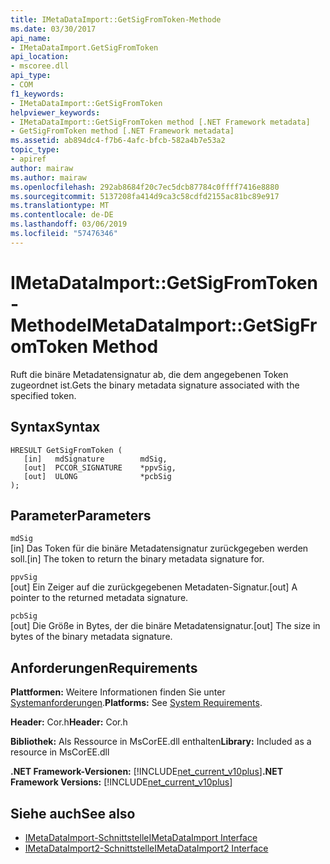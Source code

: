 ```yaml
---
title: IMetaDataImport::GetSigFromToken-Methode
ms.date: 03/30/2017
api_name:
- IMetaDataImport.GetSigFromToken
api_location:
- mscoree.dll
api_type:
- COM
f1_keywords:
- IMetaDataImport::GetSigFromToken
helpviewer_keywords:
- IMetaDataImport::GetSigFromToken method [.NET Framework metadata]
- GetSigFromToken method [.NET Framework metadata]
ms.assetid: ab894dc4-f7b6-4afc-bfcb-582a4b7e53a2
topic_type:
- apiref
author: mairaw
ms.author: mairaw
ms.openlocfilehash: 292ab8684f20c7ec5dcb87784c0ffff7416e8880
ms.sourcegitcommit: 5137208fa414d9ca3c58cdfd2155ac81bc89e917
ms.translationtype: MT
ms.contentlocale: de-DE
ms.lasthandoff: 03/06/2019
ms.locfileid: "57476346"
---
```

# <a name="imetadataimportgetsigfromtoken-method"></a><span data-ttu-id="3f38c-102">IMetaDataImport::GetSigFromToken-Methode</span><span class="sxs-lookup"><span data-stu-id="3f38c-102">IMetaDataImport::GetSigFromToken Method</span></span>
<span data-ttu-id="3f38c-103">Ruft die binäre Metadatensignatur ab, die dem angegebenen Token zugeordnet ist.</span><span class="sxs-lookup"><span data-stu-id="3f38c-103">Gets the binary metadata signature associated with the specified token.</span></span>  
  
## <a name="syntax"></a><span data-ttu-id="3f38c-104">Syntax</span><span class="sxs-lookup"><span data-stu-id="3f38c-104">Syntax</span></span>  
  
```  
HRESULT GetSigFromToken (   
   [in]   mdSignature        mdSig,   
   [out]  PCCOR_SIGNATURE    *ppvSig,   
   [out]  ULONG              *pcbSig   
);  
```  
  
## <a name="parameters"></a><span data-ttu-id="3f38c-105">Parameter</span><span class="sxs-lookup"><span data-stu-id="3f38c-105">Parameters</span></span>  
 `mdSig`  
 <span data-ttu-id="3f38c-106">[in] Das Token für die binäre Metadatensignatur zurückgegeben werden soll.</span><span class="sxs-lookup"><span data-stu-id="3f38c-106">[in] The token to return the binary metadata signature for.</span></span>  
  
 `ppvSig`  
 <span data-ttu-id="3f38c-107">[out] Ein Zeiger auf die zurückgegebenen Metadaten-Signatur.</span><span class="sxs-lookup"><span data-stu-id="3f38c-107">[out] A pointer to the returned metadata signature.</span></span>  
  
 `pcbSig`  
 <span data-ttu-id="3f38c-108">[out] Die Größe in Bytes, der die binäre Metadatensignatur.</span><span class="sxs-lookup"><span data-stu-id="3f38c-108">[out] The size in bytes of the binary metadata signature.</span></span>  
  
## <a name="requirements"></a><span data-ttu-id="3f38c-109">Anforderungen</span><span class="sxs-lookup"><span data-stu-id="3f38c-109">Requirements</span></span>  
 <span data-ttu-id="3f38c-110">**Plattformen:** Weitere Informationen finden Sie unter [Systemanforderungen](../../../../docs/framework/get-started/system-requirements.md).</span><span class="sxs-lookup"><span data-stu-id="3f38c-110">**Platforms:** See [System Requirements](../../../../docs/framework/get-started/system-requirements.md).</span></span>  
  
 <span data-ttu-id="3f38c-111">**Header:** Cor.h</span><span class="sxs-lookup"><span data-stu-id="3f38c-111">**Header:** Cor.h</span></span>  
  
 <span data-ttu-id="3f38c-112">**Bibliothek:** Als Ressource in MsCorEE.dll enthalten</span><span class="sxs-lookup"><span data-stu-id="3f38c-112">**Library:** Included as a resource in MsCorEE.dll</span></span>  
  
 <span data-ttu-id="3f38c-113">**.NET Framework-Versionen:** [!INCLUDE[net_current_v10plus](../../../../includes/net-current-v10plus-md.md)]</span><span class="sxs-lookup"><span data-stu-id="3f38c-113">**.NET Framework Versions:** [!INCLUDE[net_current_v10plus](../../../../includes/net-current-v10plus-md.md)]</span></span>  
  
## <a name="see-also"></a><span data-ttu-id="3f38c-114">Siehe auch</span><span class="sxs-lookup"><span data-stu-id="3f38c-114">See also</span></span>
- [<span data-ttu-id="3f38c-115">IMetaDataImport-Schnittstelle</span><span class="sxs-lookup"><span data-stu-id="3f38c-115">IMetaDataImport Interface</span></span>](../../../../docs/framework/unmanaged-api/metadata/imetadataimport-interface.md)
- [<span data-ttu-id="3f38c-116">IMetaDataImport2-Schnittstelle</span><span class="sxs-lookup"><span data-stu-id="3f38c-116">IMetaDataImport2 Interface</span></span>](../../../../docs/framework/unmanaged-api/metadata/imetadataimport2-interface.md)
